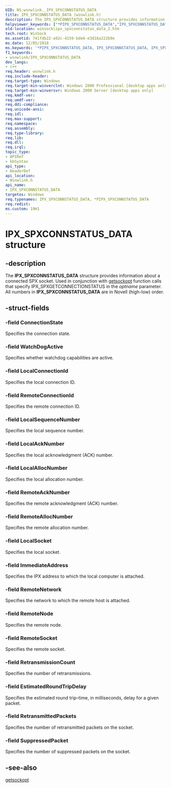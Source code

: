 ```yaml
---
UID: NS:wsnwlink._IPX_SPXCONNSTATUS_DATA
title: IPX_SPXCONNSTATUS_DATA (wsnwlink.h)
description: The IPX_SPXCONNSTATUS_DATA structure provides information about a connected SPX socket.helpviewer_keywords: ["*PIPX_SPXCONNSTATUS_DATA","IPX_SPXCONNSTATUS_DATA","IPX_SPXCONNSTATUS_DATA structure [Winsock]","PIPX_SPXCONNSTATUS_DATA","PIPX_SPXCONNSTATUS_DATA structure pointer [Winsock]","_win32_ipx_spxconnstatus_data_2","winsock.ipx_spxconnstatus_data_2","wsnwlink/IPX_SPXCONNSTATUS_DATA","wsnwlink/PIPX_SPXCONNSTATUS_DATA"]
old-location: winsock\ipx_spxconnstatus_data_2.htm
tech.root: WinSock
ms.assetid: 741fdb22-a92c-4159-bde6-e3d18a222b9e
ms.date: 12/05/2018
ms.keywords: '*PIPX_SPXCONNSTATUS_DATA, IPX_SPXCONNSTATUS_DATA, IPX_SPXCONNSTATUS_DATA structure [Winsock], PIPX_SPXCONNSTATUS_DATA, PIPX_SPXCONNSTATUS_DATA structure pointer [Winsock], _win32_ipx_spxconnstatus_data_2, winsock.ipx_spxconnstatus_data_2, wsnwlink/IPX_SPXCONNSTATUS_DATA, wsnwlink/PIPX_SPXCONNSTATUS_DATA'
f1_keywords:
- wsnwlink/IPX_SPXCONNSTATUS_DATA
dev_langs:
- c++
req.header: wsnwlink.h
req.include-header: 
req.target-type: Windows
req.target-min-winverclnt: Windows 2000 Professional [desktop apps only]
req.target-min-winversvr: Windows 2000 Server [desktop apps only]
req.kmdf-ver: 
req.umdf-ver: 
req.ddi-compliance: 
req.unicode-ansi: 
req.idl: 
req.max-support: 
req.namespace: 
req.assembly: 
req.type-library: 
req.lib: 
req.dll: 
req.irql: 
topic_type:
- APIRef
- kbSyntax
api_type:
- HeaderDef
api_location:
- Wsnwlink.h
api_name:
- IPX_SPXCONNSTATUS_DATA
targetos: Windows
req.typenames: IPX_SPXCONNSTATUS_DATA, *PIPX_SPXCONNSTATUS_DATA
req.redist: 
ms.custom: 19H1
---
```


# IPX_SPXCONNSTATUS_DATA structure


## -description


The 
<b>IPX_SPXCONNSTATUS_DATA</b> structure provides information about a connected SPX socket. Used in conjunction with 
<a href="https://docs.microsoft.com/windows/desktop/api/winsock/nf-winsock-getsockopt">getsockopt</a> function calls that specify IPX_SPXGETCONNECTIONSTATUS in the <i>optname</i> parameter. All numbers in 
<b>IPX_SPXCONNSTATUS_DATA</b> are in Novell (high-low) order.


## -struct-fields




### -field ConnectionState

Specifies the connection state.


### -field WatchDogActive

Specifies whether watchdog capabilities are active.


### -field LocalConnectionId

Specifies the local connection ID.


### -field RemoteConnectionId

Specifies the remote connection ID.


### -field LocalSequenceNumber

Specifies the local sequence number.


### -field LocalAckNumber

Specifies the local acknowledgment (ACK) number.


### -field LocalAllocNumber

Specifies the local allocation number.


### -field RemoteAckNumber

Specifies the remote acknowledgment (ACK) number.


### -field RemoteAllocNumber

Specifies the remote allocation number.


### -field LocalSocket

Specifies the local socket.


### -field ImmediateAddress

Specifies the IPX address to which the local computer is attached.


### -field RemoteNetwork

Specifies the network to which the remote host is attached.


### -field RemoteNode

Specifies the remote node.


### -field RemoteSocket

Specifies the remote socket.


### -field RetransmissionCount

Specifies the number of retransmissions.


### -field EstimatedRoundTripDelay

Specifies the estimated round trip–time, in milliseconds, delay for a given packet.


### -field RetransmittedPackets

Specifies the number of retransmitted packets on the socket.


### -field SuppressedPacket

Specifies the number of suppressed packets on the socket.


## -see-also




<a href="https://docs.microsoft.com/windows/desktop/api/winsock/nf-winsock-getsockopt">getsockopt</a>
 

 


